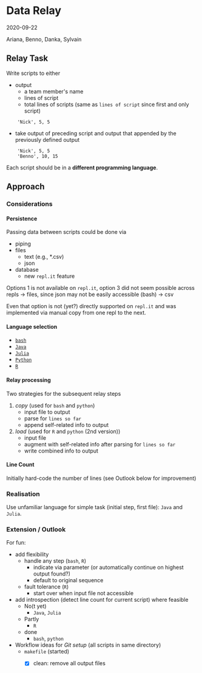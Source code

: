 # Data Relay
2020-09-22

Ariana, Benno, Danka, Sylvain

## Relay Task
Write scripts to either

- output 
    - a team member's name
    - lines of script
    - total lines of scripts (same as `lines of script` since first and only script)
```
    'Nick', 5, 5
```
- take output of preceding script and output that appended by the previously defined output
```
    'Nick', 5, 5
    'Benno', 10, 15
```

Each script should be in a **different programming language**. 

## Approach
### Considerations

#### Persistence

Passing data between scripts could be done via

- piping
- files
    - text (e.g., *.csv)
    - json
- database
    - new `repl.it` feature

Options 1 is not available on `repl.it`, option 3 did not seem possible across repls -> files, since json may not be easily accessible (bash) -> csv

Even that option is not (yet?) directly supported on `repl.it` and was implemented via manual copy from one repl to the next.

#### Language selection

- [`bash`](https://www.gnu.org/software/bash/)
- [`Java`](https://www.java.com/)
- [`Julia`](https://julialang.org/)
- [`Python`](https://www.python.org/)
- [`R`](https://www.r-project.org)

#### Relay processing

Two strategies for the subsequent relay steps 

1. *copy* (used for `bash` and `python`)
    - input file to output 
    - parse for `lines so far`
    - append self-related info to output
2. *load* (used for `R` and `python` (2nd version))
    - input file
    - augment with self-related info after parsing for `lines so far`
    - write combined info to output
    
#### Line Count
Initially hard-code the number of lines (see Outlook below for improvement)

### Realisation
Use unfamiliar language for simple task (initial step, first file): `Java` and `Julia`.

### Extension / Outlook
For fun: 

- add flexibility
    - handle any step (`bash`, `R`)
        - indicate via parameter (or automatically continue on highest output found?)
        - default to original sequence
    - fault tolerance (`R`)
        - start over when input file not accessible
- add introspection (detect line count for current script) where feasible
    - No(t yet)
        - `Java`, `Julia`
    - Partly
        - `R`
    - done
        - `bash`, `python`
- Workflow ideas for *Git setup* (all scripts in same directory)
    - `makefile` (started)
        - [x] clean: remove all output files
        

